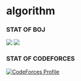 # algorithm

### STAT OF BOJ

<div style="display: auto">
  <a href="https://solved.ac/profile/cjh970422"><img src="http://mazassumnida.wtf/api/v2/generate_badge?boj=cjh970422"/></a>
  <a href="https://solved.ac/profile/cjh970422"><img src="https://github-readme-solvedac.hyp3rflow.vercel.app/api/?handle=cjh970422"/></a>
</div>

### STAT OF CODEFORCES
[![CodeForces Profile](https://cf.leed.at?id=cjh970422)](https://codeforces.com/profile/cjh970422)
